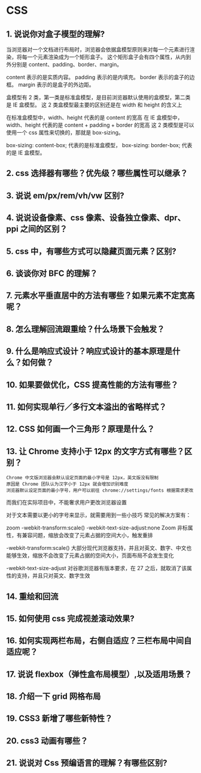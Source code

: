 <!--
 * Author  rhys.zhao
 * Date  2023-03-29 15:48:33
 * LastEditors  rhys.zhao
 * LastEditTime  2023-03-30 09:46:41
 * Description
-->

# CSS

## 1. 说说你对盒子模型的理解?

当浏览器对一个文档进行布局时，浏览器会依据盒模型原则来对每一个元素进行渲染，将每一个元素渲染成为一个矩形盒子。
这个矩形盒子会有四个属性，从内到外分别是 content、padding、border、margin。

content 表示的是实质内容。
padding 表示的是内填充。
border 表示的盒子的边框。
margin 表示的是盒子的外边距。

盒模型有 2 类，第一类是标准盒模型，是目前浏览器默认使用的盒模型，第二类是 IE 盒模型。
这 2 类盒模型最主要的区别还是在 width 和 height 的含义上

在标准盒模型中，width、height 代表的是 content 的宽高
在 IE 盒模型中，width、height 代表的是 content + padding + border 的宽高
这 2 类模型是可以使用一个 css 属性来切换的，那就是 box-sizing。

box-sizing: content-box; 代表的是标准盒模型，
box-sizing: border-box; 代表的是 IE 盒模型。

## 2. css 选择器有哪些？优先级？哪些属性可以继承？

## 3. 说说 em/px/rem/vh/vw 区别?

## 4. 说说设备像素、css 像素、设备独立像素、dpr、ppi 之间的区别？

## 5. css 中，有哪些方式可以隐藏页面元素？区别?

## 6. 谈谈你对 BFC 的理解？

## 7. 元素水平垂直居中的方法有哪些？如果元素不定宽高呢？

## 8. 怎么理解回流跟重绘？什么场景下会触发？

## 9. 什么是响应式设计？响应式设计的基本原理是什么？如何做？

## 10. 如果要做优化，CSS 提高性能的方法有哪些？

## 11. 如何实现单行／多行文本溢出的省略样式？

## 12. CSS 如何画一个三角形？原理是什么？

## 13. 让 Chrome 支持小于 12px 的文字方式有哪些？区别？

    Chrome 中文版浏览器会默认设定页面的最小字号是 12px，英文版没有限制
    原因是 Chrome 团队认为汉字小于 12px 就会增加识别难度
    浏览器默认设定页面的最小字号，用户可以前往 chrome://settings/fonts 根据需求更改

而我们在实际项目中，不能奢求用户更改浏览器设置

对于文本需要以更小的字号来显示，就需要用到一些小技巧
常见的解决方案有：

zoom
-webkit-transform:scale()
-webkit-text-size-adjust:none
Zoom 非标属性，有兼容问题，缩放会改变了元素占据的空间大小，触发重排

-webkit-transform:scale() 大部分现代浏览器支持，并且对英文、数字、中文也能够生效，缩放不会改变了元素占据的空间大小，页面布局不会发生变化

-webkit-text-size-adjust 对谷歌浏览器有版本要求，在 27 之后，就取消了该属性的支持，并且只对英文、数字生效

## 14. 重绘和回流

## 15. 如何使用 css 完成视差滚动效果?

## 16. 如何实现两栏布局，右侧自适应？三栏布局中间自适应呢？

## 17. 说说 flexbox（弹性盒布局模型）,以及适用场景？

## 18. 介绍一下 grid 网格布局

## 19. CSS3 新增了哪些新特性？

## 20. css3 动画有哪些？

## 21. 说说对 Css 预编语言的理解？有哪些区别?

